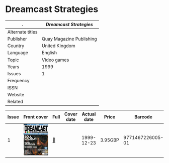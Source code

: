 # Dreamcast Strategies

. | _Dreamcast Strategies_
--- | ---
Alternate titles | 
Publisher | Quay Magazine Publishing
Country | United Kingdom
Language | English
Topic | Video games
Years | 1999
Issues | 1
Frequency | 
ISSN | 
Website | 
Related | 

Issue | Front&nbsp;cover | Full | Cover date | Actual date | Price | Barcode | Extras
----- | ---------------- | ---- | ---------- | ----------- | ----- | ------- | ------
1|![1](dcstrat/01.png)|[🔗][1]||1999-12-23|3.95GBP|9771467226005-01|

[1]: https://archive.org/details/dreamcast-strategies-01

